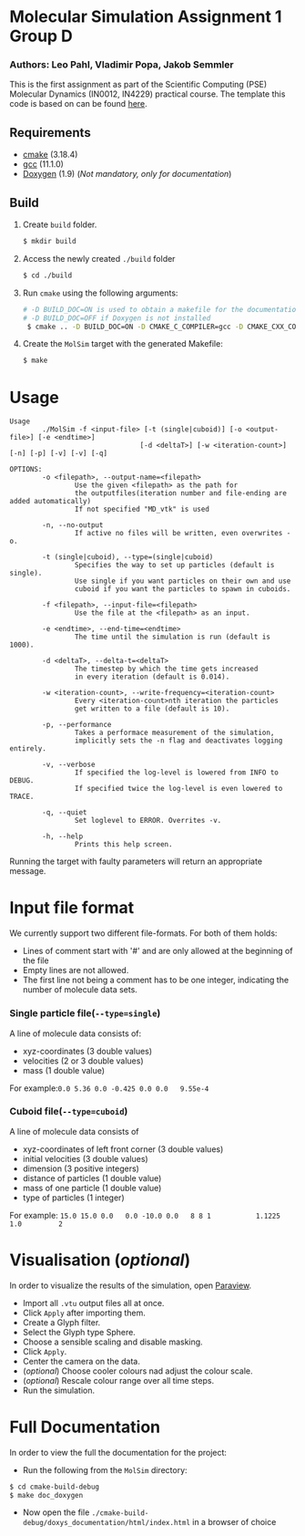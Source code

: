 Molecular Simulation Assignment 1 Group D
===
### Authors: Leo Pahl, Vladimir Popa, Jakob Semmler

This is the first assignment as part of the Scientific Computing (PSE) Molecular Dynamics (IN0012, IN4229) practical course. The template this code is based on
can be found [here](https://github.com/TUM-I5/MolSim).

## Requirements
- [cmake](https://cmake.org/) (3.18.4)
- [gcc](https://gcc.gnu.org/) (11.1.0)
- [Doxygen](https://doxygen.nl/) (1.9) (_Not mandatory, only for documentation_)

## Build
1. Create `build` folder.
    ```bash
    $ mkdir build
    ```
2. Access the newly created `./build` folder
    ```bash
    $ cd ./build 
    ```
3. Run `cmake` using the following arguments:
    ```bash
    # -D BUILD_DOC=ON is used to obtain a makefile for the documentation
    # -D BUILD_DOC=OFF if Doxygen is not installed
     $ cmake .. -D BUILD_DOC=ON -D CMAKE_C_COMPILER=gcc -D CMAKE_CXX_COMPILER=g++
    ```
4. Create the `MolSim` target with the generated Makefile:
    ```bash 
    $ make
    ```

# Usage

```
Usage
        ./MolSim -f <input-file> [-t (single|cuboid)] [-o <output-file>] [-e <endtime>]
                                [-d <deltaT>] [-w <iteration-count>] [-n] [-p] [-v] [-v] [-q]

OPTIONS:
        -o <filepath>, --output-name=<filepath>
                Use the given <filepath> as the path for 
                the outputfiles(iteration number and file-ending are added automatically)
                If not specified "MD_vtk" is used
                
        -n, --no-output
                If active no files will be written, even overwrites -o.

        -t (single|cuboid), --type=(single|cuboid)
                Specifies the way to set up particles (default is single).
                Use single if you want particles on their own and use 
                cuboid if you want the particles to spawn in cuboids.

        -f <filepath>, --input-file=<filepath>
                Use the file at the <filepath> as an input.

        -e <endtime>, --end-time=<endtime>
                The time until the simulation is run (default is 1000).

        -d <deltaT>, --delta-t=<deltaT>
                The timestep by which the time gets increased 
                in every iteration (default is 0.014).

        -w <iteration-count>, --write-frequency=<iteration-count>
                Every <iteration-count>nth iteration the particles 
                get written to a file (default is 10).
        
        -p, --performance
                Takes a performace measurement of the simulation, 
                implicitly sets the -n flag and deactivates logging entirely.
        
        -v, --verbose
                If specified the log-level is lowered from INFO to DEBUG.
                If specified twice the log-level is even lowered to TRACE.
                
        -q, --quiet
                Set loglevel to ERROR. Overrites -v.

        -h, --help
                Prints this help screen.
```

Running the target with faulty parameters will return an appropriate message.

# Input file format

We currently support two different file-formats. For both of them holds:

- Lines of comment start with '#' and are only allowed at the beginning of the file
- Empty lines are not allowed.
- The first line not being a comment has to be one integer, indicating the number of molecule data sets.

### Single particle file(`--type=single`)

A line of molecule data consists of:

* xyz-coordinates (3 double values)
* velocities (2 or 3 double values)
* mass (1 double value)

For example:`0.0 5.36 0.0 -0.425 0.0 0.0   9.55e-4`

### Cuboid file(`--type=cuboid`)

A line of molecule data consists of

* xyz-coordinates of left front corner (3 double values)
* initial velocities (3 double values)
* dimension (3 positive integers)
* distance of particles (1 double value)
* mass of one particle (1 double value)
* type of particles (1 integer)

For example: `15.0 15.0 0.0   0.0 -10.0 0.0   8 8 1           1.1225          1.0         2`

# Visualisation (_optional_)

In order to visualize the results of the simulation, open [Paraview](https://www.paraview.org/).

- Import all `.vtu` output files all at once.
- Click `Apply` after importing them.
- Create a Glyph filter.
- Select the Glyph type Sphere.
- Choose a sensible scaling and disable masking.
- Click `Apply`.
- Center the camera on the data.
- (_optional_) Choose cooler colours nad adjust the colour scale.
- (_optional_) Rescale colour range over all time steps.
- Run the simulation.

# Full Documentation
In order to view the full the documentation for the project:
- Run the following from the `MolSim` directory:
```bash
$ cd cmake-build-debug
$ make doc_doxygen
```
- Now open the file `./cmake-build-debug/doxys_documentation/html/index.html` in a browser of choice